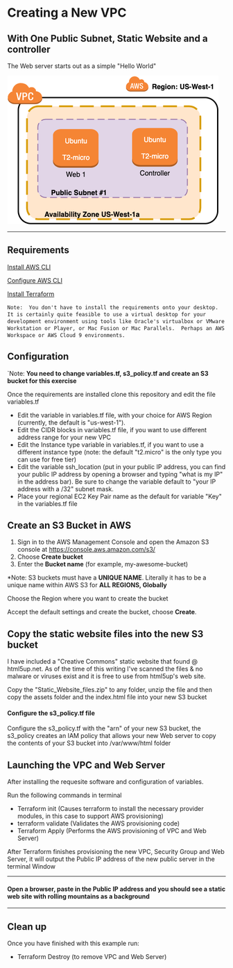 # Creating a New VPC

## With One Public Subnet, Static Website and a controller

The Web server starts out as a simple "Hello World"

<img src="VPC_one_public_subnet_static_web_server-Compute Layout.png">

------

## Requirements 

[Install AWS CLI](https://docs.aws.amazon.com/cli/latest/userguide/cli-chap-install.html)

[Configure AWS CLI](https://docs.aws.amazon.com/cli/latest/userguide/cli-chap-configure.html)

[Install Terraform](https://learn.hashicorp.com/tutorials/terraform/install-cli)

```
Note:  You don't have to install the requirements onto your desktop.  It is certainly quite feasible to use a virtual desktop for your development environment using tools like Oracle's virtualbox or VMware Workstation or Player, or Mac Fusion or Mac Parallels.  Perhaps an AWS Workspace or AWS Cloud 9 environments.
```

## Configuration

`Note: **You need to change variables.tf, s3_policy.tf and create an S3 bucket for this exercise**

Once the requirements are installed clone this repository and edit the file variables.tf

*  Edit the variable in variables.tf file, with your choice for AWS Region (currently, the default is "us-west-1").
*  Edit the CIDR blocks in variables.tf file,  if you want to use different address range for your new VPC
*  Edit the Instance type variable in variables.tf,  if you want to use a different instance type (note: the default "t2.micro" is the only type you can use for free tier)
*  Edit the variable ssh_location (put in your public IP address, you can find your public IP address by opening a browser and typing "what is my IP" in the address bar). Be sure to change the variable default to "your IP address with a  /32" subnet mask.  
*  Place your regional EC2 Key Pair name as the default for variable "Key" in the variables.tf file

## Create an S3 Bucket in AWS

1. Sign in to the AWS Management Console and open the Amazon S3 console at https://console.aws.amazon.com/s3/
2. Choose **Create bucket**
3. Enter the **Bucket name** (for example, my-awesome-bucket)

*Note: S3 buckets must have a **UNIQUE NAME**. Literally it has to be a unique name within AWS S3 for **ALL REGIONS, Globally**

Choose the Region where you want to create the bucket

Accept the default settings and create the bucket, choose **Create**.

## Copy the static website files into the new S3 bucket

I have included a "Creative Commons" static website that found @ html5up.net.  As of the time of this writing I've scanned the files & no malware or viruses exist and it is free to use from html5up's web site.

Copy the "Static_Website_files.zip" to any folder, unzip the file and then copy the assets folder and the index.html file into your new S3 bucket

#### Configure the s3_policy.tf file

Configure the s3_policy.tf  with the "arn" of your new S3 bucket, the s3_policy creates an IAM policy that allows your new Web server to copy the contents of your S3 bucket into /var/www/html folder 

## Launching the VPC and Web Server

After installing the requesite software and configuration of variables.

Run the following commands in terminal

* Terraform init (Causes terraform to install the necessary provider modules, in this case to support AWS provisioning)
* terraform validate (Validates the AWS provisioning code)
* Terraform Apply (Performs the AWS provisioning of VPC and Web Server)

After Terraform finishes provisioning the new VPC, Security Group and Web Server, it will output the Public IP address of the new public server in the terminal Window

------

#### Open a browser, paste in the Public IP address and you should see a static web site with rolling mountains as a background
------

## Clean up

Once you have finished with this example run:

* Terraform Destroy (to remove VPC and Web Server)